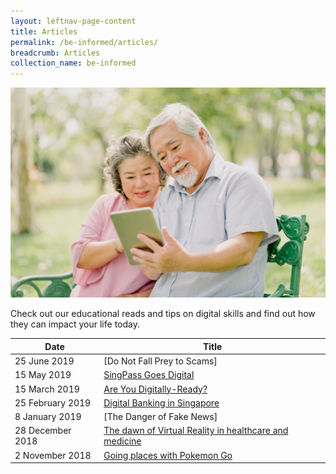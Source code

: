 ```yaml
---
layout: leftnav-page-content
title: Articles
permalink: /be-informed/articles/
breadcrumb: Articles
collection_name: be-informed
---
```

![picture](/images/be-informed/be-informed-2.jpg)

Check out our educational reads and tips on digital skills and find out how they can impact your life today.

| Date | Title |
|--|--|
| 25 June 2019 | [Do Not Fall Prey to Scams] |
| 15 May 2019 | [SingPass Goes Digital](/singpass-goes-digital/) |
| 15 March 2019 | [Are You Digitally-Ready?](/are-you-digitally-ready/) |
| 25 February 2019 | [Digital Banking in Singapore](/digital-banking-in-singapore/) |
| 8 January 2019 | [The Danger of Fake News] |
| 28 December 2018 | [The dawn of Virtual Reality in healthcare and medicine](/the-dawn-of-virtual-reality-in-healthcare-and-medicine/) |
| 2 November 2018 | [Going places with Pokemon Go](/going-places-with-pokemon-go/) |
